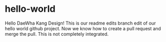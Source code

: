 # hello-world

Hello DaeWha Kang Design!
This is our readme edits branch edit of our hello world github project. 
Now we know how to create a pull request and merge the pull.
This is not completely integrated.
